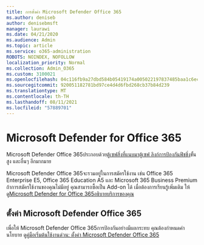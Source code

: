 ```yaml
---
title: การตั้งค่า Microsoft Defender Office 365
ms.author: deniseb
author: denisebmsft
manager: laurawi
ms.date: 04/21/2020
ms.audience: Admin
ms.topic: article
ms.service: o365-administration
ROBOTS: NOINDEX, NOFOLLOW
localization_priority: Normal
ms.collection: Admin_O365
ms.custom: 3100021
ms.openlocfilehash: 04c116fb9a27dbd584b05419174a005022197837485baa1c6ec320e5448039a5
ms.sourcegitcommit: 920051182781bd97ce4d4d6fbd268cb37b84d239
ms.translationtype: MT
ms.contentlocale: th-TH
ms.lasthandoff: 08/11/2021
ms.locfileid: "57889701"
---
```

# <a name="microsoft-defender-for-office-365"></a>Microsoft Defender for Office 365

Microsoft Defender Office 365ประกอบด้วย[ตู้เซฟสิ่งที่แนบมา](https://docs.microsoft.com/microsoft-365/security/office-365-security/atp-safe-attachments)[ตู้เซฟ ลิงก์](https://docs.microsoft.com/microsoft-365/security/office-365-security/atp-safe-links)[การป้องกันฟิชชิ่ง](https://docs.microsoft.com/microsoft-365/security/office-365-security/atp-anti-phishing)ขั้นสูง และอื่นๆ อีกมากมาย 

Microsoft Defender Office 365จะรวมอยู่ในการสมัครใช้งาน เช่น Office 365 Enterprise E5, Office 365 Education A5 และ Microsoft 365 Business Premium ถ้าการสมัครใช้งานของคุณไม่มีอยู่ คุณสามารถซื้อเป็น Add-on ได้ เมื่อต้องการเรียนรู้เพิ่มเติม ให้ดู[Microsoft Defender for Office 365อธิบายบริการของคุณ](https://docs.microsoft.com/office365/servicedescriptions/office-365-advanced-threat-protection-service-description)

## <a name="set-up-microsoft-defender-for-office-365"></a>ตั้งค่า Microsoft Defender Office 365

เพื่อให้ Microsoft Defender Office 365การป้องกันอย่างมีผลกระทบ คุณต้องกําหนดค่านโยบาย ดู[คู่มือเริ่มต้นใช้งานด่วน: ตั้งค่า Microsoft Defender Office 365](https://docs.microsoft.com/microsoft-365/security/office-365-security/office-365-atp)

